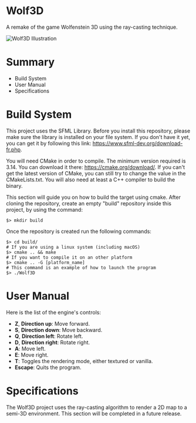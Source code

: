 # Wolf3D
A remake of the game Wolfenstein 3D using the ray-casting technique.

![Wolf3D Illustration](https://cloudinary-a.akamaihd.net/hopwork/image/upload/w_2048,c_limit,dpr_2/qbuuxa628shlyvgd1bwn.jpeg "Wolf3D Illustration")

# Summary

* Build System
* User Manual
* Specifications

# Build System

This project uses the SFML Library.
Before you install this repository, please make sure the library is installed on your file system.
If you don't have it yet, you can get it by following this link: https://www.sfml-dev.org/download-fr.php.

You will need CMake in order to compile. The minimum version required is 3.14.
You can download it there: https://cmake.org/download/.
If you can't get the latest version of CMake, you can still try to change the value in the CMakeLists.txt.
You will also need at least a C++ compiler to build the binary.

This section will guide you on how to build the target using cmake.
After cloning the repository, create an empty "build" repository inside this project, by using the command:

```
$> mkdir build
```

Once the repository is created run the following commands:

```
$> cd build/
# If you are using a linux system (including macOS)
$> cmake .. && make
# If you want to compile it on an other platform
$> cmake .. -G [platform_name]
# This command is an example of how to launch the program
$> ./Wolf3D
```

# User Manual


Here is the list of the engine's controls:

- **Z**, **Direction up**: Move forward.
- **S**, **Direction down**: Move backward.
- **Q**, **Direction left**: Rotate left.
- **D**, **Direction right**: Rotate right.
- **A**: Move left.
- **E**: Move right.
- **T**: Toggles the rendering mode, either textured or vanilla.
- **Escape**: Quits the program.

# Specifications

The Wolf3D project uses the ray-casting algorithm to render a 2D map to a semi-3D environment.
This section will be completed in a future release.
